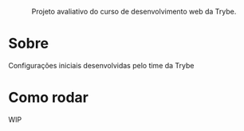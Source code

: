 <p align="middle">Projeto avaliativo do curso de desenvolvimento web da Trybe.</p>

# Sobre

Configurações iniciais desenvolvidas pelo time da Trybe

# Como rodar
WIP
